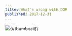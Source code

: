 ```yaml
---
title: What's wrong with OOP
published: 2017-12-31
...
```


![](/img//thumbnail.png){#thumbnail}\


